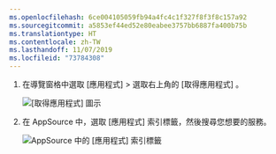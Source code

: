 ```yaml
---
ms.openlocfilehash: 6ce004105059fb94a4fc4c1f327f8f3f8c157a92
ms.sourcegitcommit: a5853ef44ed52e80eabee3757bb6887fa400b75b
ms.translationtype: HT
ms.contentlocale: zh-TW
ms.lasthandoff: 11/07/2019
ms.locfileid: "73784308"
---
```

1. 在導覽窗格中選取 [應用程式]  > 選取右上角的 [取得應用程式]  。
   
     ![[取得應用程式] 圖示](./media/powerbi-service-apps-get-more-apps/power-bi-service-apps-get-apps-1-app-line.png)
2. 在 AppSource 中，選取 [應用程式]  索引標籤，然後搜尋您想要的服務。
   
    ![AppSource 中的 [應用程式] 索引標籤](./media/powerbi-service-apps-get-more-apps/power-bi-appsource-apps.png)


